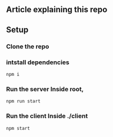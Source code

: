 ## Article explaining this repo 

## Setup

### Clone the repo

### intstall dependencies

```
npm i 
```

### Run the server Inside root, 

```
npm run start
```

### Run the client Inside ./client
```
npm start
```
